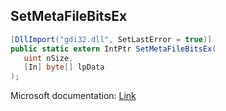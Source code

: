 ## SetMetaFileBitsEx

```csharp
[DllImport("gdi32.dll", SetLastError = true)]
public static extern IntPtr SetMetaFileBitsEx(
   uint nSize,
   [In] byte[] lpData
);
```

Microsoft documentation: [Link](https://docs.microsoft.com/en-us/windows/win32/api/wingdi/nf-wingdi-setmetafilebitsex)
